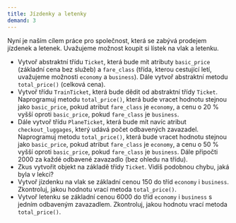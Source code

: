 ```yaml
---
title: Jízdenky a letenky
demand: 3
---
```


Nyní je naším cílem práce pro společnost, která se zabývá prodejem jízdenek a letenek. Uvažujeme možnost koupit si lístek na vlak a letenku.

- Vytvoř abstraktní třídu `Ticket`, která bude mít atributy `basic_price` (základní cena bez služeb) a `fare_class` (třída, kterou cestující letí, uvažujeme možnosti `economy` a `business`). Dále vytvoř abstraktní metodu `total_price()` (celková cena).
- Vytvoř třídu `TrainTicket`, která bude dědit od abstraktní třídy `Ticket`. Naprogramuj metodu `total_price()`, která bude vracet hodnotu stejnou jako `basic_price`, pokud atribut `fare_class` je `economy`, a cenu o 20 % vyšší oproti `basic_price`, pokud `fare_class` je `business`.
- Dále vytvoř třídu `PlaneTicket`, která bude mít navíc atribut `checkout_luggages`, který udává počet odbavených zavazadel. Naprogramuj metodu `total_price()`, která bude vracet hodnotu stejnou jako `basic_price`, pokud atribut `fare_class` je `economy`, a cenu o 50 % vyšší oproti `basic_price`, pokud `fare_class` je `business`. Dále připočti 2000 za každé odbavené zavazadlo (bez ohledu na třídu).
- Zkus vytvořit objekt na základě třídy `Ticket`. Vidíš podobnou chybu, jaká byla v lekci?
- Vytvoř jízdenku na vlak se základní cenou 150 do tříd `economy` i `business`. Zkontroluj, jakou hodnotu vrací metoda `total_price()`.
- Vytvoř letenku se základní cenou 6000 do tříd `economy` i `business` s jedním odbaveným zavazadlem. Zkontroluj, jakou hodnotu vrací metoda `total_price()`.